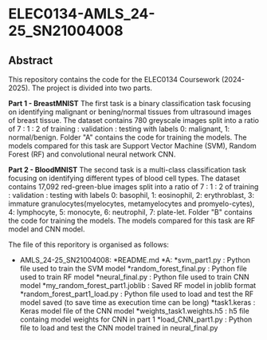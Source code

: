 # ELEC0134-AMLS_24-25_SN21004008
## Abstract
This repository contains the code for the ELEC0134 Coursework (2024-2025). The project is divided into two parts.

**Part 1 - BreastMNIST**
The first task is a binary classification task focusing on identifying malignant or bening/normal tissues from ultrasound images of breast tissue. The dataset contains 780 greyscale images split into a ratio of 7 : 1 : 2 of training : validation : testing with labels 0: malignant, 1: normal/benign. Folder "A" contains the code for training the models. The models compared for this task are Support Vector Machine (SVM), Random Forest (RF) and convolutional neural network CNN. 

**Part 2 - BloodMNIST**
The second task is a multi-class classification task focusing on identifying different types of blood cell types. The dataset contains 17,092 red-green-blue images split into a ratio of 7 : 1 : 2 of training : validation : testing with labels 0: basophil, 1: eosinophil, 2: erythroblast, 3: immature granulocytes(myelocytes, metamyelocytes and promyelo-cytes), 4: lymphocyte, 5: monocyte, 6: neutrophil, 7: plate-let. Folder "B" contains the code for training the models. The models compared for this task are RF model and CNN model. 

The file of this reporitory is organised as follows:
* AMLS_24-25_SN21004008:
  *README.md
  *A:
    *svm_part1.py : Python file used to train the SVM model
    *random_forest_final.py : Python file used to train RF model
    *neural_final.py : Python file used to train CNN model
    *my_random_forest_part1.joblib : Saved RF model in joblib format
    *random_forest_part1_load.py : Python file used to load and test the RF model saved (to save time as execution time can be long)
    *task1.keras : Keras model file of the CNN model
    *weights_task1.weights.h5 : h5 file containg model weights for CNN in part 1
    *load_CNN_part1.py : Python file to load and test the CNN model trained in neural_final.py
